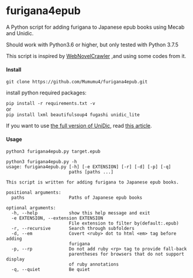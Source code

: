 # furigana4epub

A Python script for adding furigana to Japanese epub books using Mecab and Unidic.

Should work with Python3.6 or higher, but only tested with Python 3.7.5

This script is inspired by [WebNovelCrawler](https://github.com/tongyuantongyu/WebNovelCrawler) ,and using some codes from it.

#### Install
`git clone https://github.com/Mumumu4/furigana4epub.git`

install python required packages:

`pip install -r requirements.txt -v`\
or\
`pip install lxml beautifulsoup4 fugashi unidic_lite`

If you want to use [the full version of UniDic](https://github.com/polm/unidic-py#unidic-py), read [this article](https://github.com/polm/fugashi#installing-a-dictionary).
#### Usage
`python3 furigana4epub.py target.epub`

```
python3 furigana4epub.py -h
usage: furigana4epub.py [-h] [-e EXTENSION] [-r] [-d] [-p] [-q]
                        paths [paths ...]

This script is written for adding furigana to Japanese epub books.

positional arguments:
  paths                 Paths of Japanese epub books

optional arguments:
  -h, --help            show this help message and exit
  -e EXTENSION, --extension EXTENSION
                        File extension to filter by(default:.epub)
  -r, --recursive       Search through subfolders
  -d, --em              Covert <ruby> dot to html <em> tag before adding
                        furigana
  -p, --rp              Do not add ruby <rp> tag to provide fall-back
                        parentheses for browsers that do not support display
                        of ruby annotations
  -q, --quiet           Be quiet
```